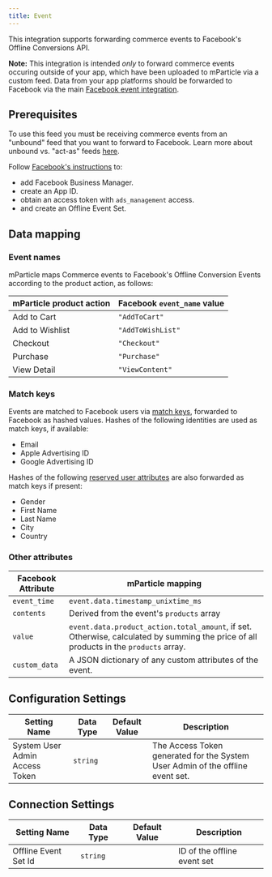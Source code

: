 ```yaml
---
title: Event
---
```


This integration supports forwarding commerce events to Facebook's Offline Conversions API.

**Note:** This integration is intended _only_ to forward commerce events occuring outside of your app, which have been uploaded to mParticle via a custom feed. Data from your app platforms should be forwarded to Facebook via the main [Facebook event integration](/integrations/facebook/event/).

## Prerequisites

To use this feed you must be receiving commerce events from an "unbound" feed that you want to forward to Facebook. Learn more about unbound vs. "act-as" feeds [here](/guides/feeds/#forwarding-data-from-feeds).

Follow [Facebook's instructions](https://developers.facebook.com/docs/marketing-api/offline-conversions/v3.2) to:
* add Facebook Business Manager.
* create an App ID.
* obtain an access token with `ads_management` access.
* and create an Offline Event Set.

## Data mapping

### Event names

mParticle maps Commerce events to Facebook's Offline Conversion Events according to the product action, as follows:

| mParticle product action | Facebook `event_name` value |
|  ----------------------  | --------------------- |
| Add to Cart | `"AddToCart"` |
| Add to Wishlist | `"AddToWishList"` |
| Checkout | `"Checkout"` |
| Purchase | `"Purchase"` |
| View Detail | `"ViewContent"` |

### Match keys

Events are matched to Facebook users via [match keys](https://developers.facebook.com/docs/marketing-api/offline-conversions/v3.2#match-keys), forwarded to Facebook as hashed values. Hashes of the following identities are used as match keys, if available:

* Email
* Apple Advertising ID
* Google Advertising ID

Hashes of the following [reserved user attributes](/developers/server/json-reference/#user_attributes) are also forwarded as match keys if present:

* Gender
* First Name
* Last Name
* City
* Country

### Other attributes

| Facebook Attribute | mParticle mapping |
| ------------------ | ----------------- |
| `event_time` | `event.data.timestamp_unixtime_ms` |
| `contents` | Derived from the event's `products` array |
| `value` | `event.data.product_action.total_amount`, if set. Otherwise, calculated by summing the price of all products in the `products` array. |
| `custom_data` | A JSON dictionary of any custom attributes of the event. |

## Configuration Settings

| Setting Name| Data Type | Default Value | Description |
|---|---|---|---|
| System User Admin Access Token | `string` | | The Access Token generated for the System User Admin of the offline event set.

## Connection Settings

| Setting Name| Data Type | Default Value | Description |
|---|---|---|---|
| Offline Event Set Id | `string` | | ID of the offline event set


